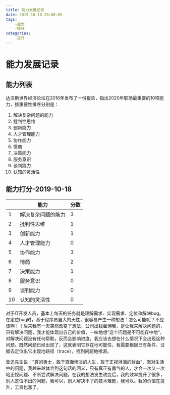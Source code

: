 ```yaml
---
title: 能力发展记录
date: 2019-10-18 20:08:05
tags:
    -能力
    -提升
categories:
    -提升
---
```


# 能力发展记录

## 能力列表

达沃斯世界经济论坛在2016年发布了一份报告，指出2020年职场最重要的10项能力，按重要性排序分别是：

1. 解决复杂问题的能力
2. 批判性思维
3. 创新能力
4. 人才管理能力
5. 协作能力
6. 情商
7. 决策能力
8. 服务意识
9. 谈判能力
10. 认知的灵活性



## 能力打分-2019-10-18

|      | 能力               | 分数 |
| ---- | ------------------ | ---- |
| 1    | 解决复杂问题的能力 | 3    |
| 2    | 批判性思维         | 1    |
| 3    | 创新能力           | 1    |
| 4    | 人才管理能力       | 0    |
| 5    | 协作能力           | 3    |
| 6    | 情商               | 2    |
| 7    | 决策能力           | 1    |
| 8    | 服务意识           | 0    |
| 9    | 谈判能力           | 0    |
| 10   | 认知的灵活性       | 0    |

对于IT开发人员，基本上每天的任务就是理解需求、实现需求、定位和解决bug。在定位bug时，基于程序员自大的天性，很容易产生一种想法：怎么可能呢？不应该啊！！后来我有一天突然改变了想法，公司出钱雇佣我，是让我来解决问题的，只有解决问题，我才能体现出自己的价值，一味地想“这个问题是不可能存中地“，对解决问题没有任何帮助，反而会影响进度，我应该去想在什么情况下会出现这种问题。既然问题已经出现了，这就表明它存在地可能性，我需要根据已有条件、证据去定位出它出现地路径（trace），找到问题地根源。

鲁迅先生说：”真的勇士，敢于直面惨淡的人生，敢于正视淋漓的鲜血“，面对生活中的问题，我越来越体会到这句话的涵义，只有真正有勇气的人，才会一次又一次地正视问题、不断尝试解决问题。在我的想法发生改变后，我的效率提升了很多，别人定位不出的问题，我可以，别人解决不了的技术难题，我可以。我的价值在提升，工资也涨了。